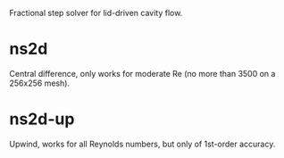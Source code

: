 Fractional step solver for lid-driven cavity flow.
# ns2d
Central difference, only works for moderate Re (no more than 3500 on a 256x256 mesh).
# ns2d-up
Upwind, works for all Reynolds numbers, but only of 1st-order accuracy.
